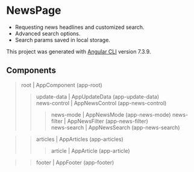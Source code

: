 # NewsPage

- Requesting news headlines and customized search.
- Advanced search options.
- Search params saved in local storage.

This project was generated with [Angular CLI](https://github.com/angular/angular-cli) version 7.3.9.

## Components

> root | AppComponent (app-root)
>> update-data | AppUpdateData (app-update-data)  
>> news-control | AppNewsControl (app-news-control)
>>> news-mode | AppNewsMode (app-news-mode)
>>> news-filter | AppNewsFilter (app-news-filter)  
>>> news-search | AppNewsSearch (app-news-search)

>> articles | AppArticles (app-articles)
>>> article | AppArticle (app-article)

>> footer | AppFooter (app-footer)